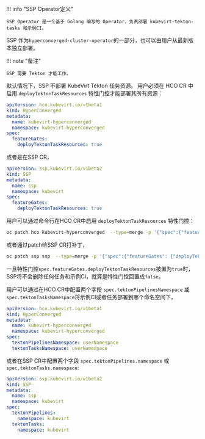 
!!! info "SSP Operator定义"

    SSP Operator 是一个基于 Golang 编写的 Operator，负责部署 kubevirt-tekton-tasks 和示例CI。

SSP 作为`hyperconverged-cluster-operator`的一部分，也可以由用户从最新版本独立部署。

!!! note "备注"

    SSP 需要 Tekton 才能工作。

默认情况下，SSP 不部署 KubeVirt Tekton 任务资源。 用户必须在 HCO CR 中启用 `deployTektonTaskResources` 特性门控才能部署其所有资源：

```yaml linenums="1"
apiVersion: hco.kubevirt.io/v1beta1
kind: HyperConverged
metadata:
  name: kubevirt-hyperconverged
  namespace: kubevirt-hyperconverged
spec:
  featureGates:
    deployTektonTaskResources: true
```

或者是在SSP CR，

```yaml linenums="1"
apiVersion: ssp.kubevirt.io/v1beta2
kind: SSP
metadata:
  name: ssp
  namespace: kubevirt
spec:
  featureGates:
    deployTektonTaskResources: true
```

用户可以通过命令行在HCO CR中启用 `deployTektonTaskResources` 特性门控：

```bash linenums="1"
oc patch hco kubevirt-hyperconverged  --type=merge -p '{"spec":{"featureGates": {"deployTektonTaskResources": true}}}'
```

或者通过patch给SSP CR打补丁，

```bash linenums="1"
oc patch ssp ssp  --type=merge -p '{"spec":{"featureGates": {"deployTektonTaskResources": true}}}'
```

一旦特性门控`spec.featureGates.deployTektonTaskResources`被置为`true`时，SSP将不会删除任何任务和示例CI，就算是特性门控回置成`false`。

用户可以通过在HCO CR中配置两个字段 `spec.tektonPipelinesNamespace` 或 `spec.tektonTasksNamespace`将示例CI或者任务部署到哪个命名空间下，

```yaml linenums="1"
apiVersion: hco.kubevirt.io/v1beta1
kind: HyperConverged
metadata:
  name: kubevirt-hyperconverged
  namespace: kubevirt-hyperconverged
spec:
  tektonPipelinesNamespace: userNamespace
  tektonTasksNamespace: userNamespace
```

或者在SSP CR中配置两个字段 `spec.tektonPipelines.namespace` 或 `spec.tektonTasks.namespace`:

```yaml linenums="1"
apiVersion: ssp.kubevirt.io/v1beta2
kind: SSP
metadata:
  name: ssp
  namespace: kubevirt
spec:
  tektonPipelines:
    namespace: kubevirt
  tektonTasks:
    namespace: kubevirt
```
